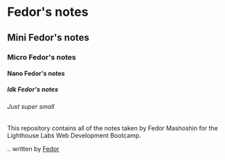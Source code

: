 # Fedor's notes
## Mini Fedor's notes
### Micro Fedor's notes
#### Nano Fedor's notes
##### Idk Fedor's notes
###### Just super small

## 
This repository contains all of the notes taken by Fedor Mashoshin for the Lighthouse Labs Web Development Bootcamp.

.. written by [Fedor](https://github.com/FedorMashoshin)